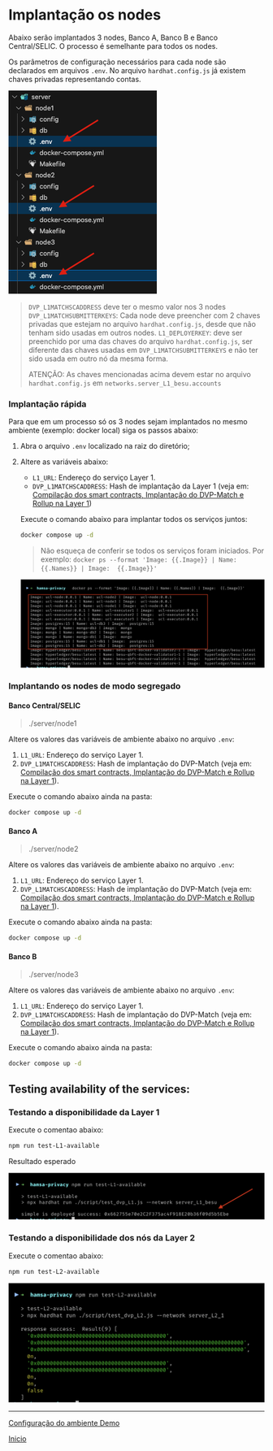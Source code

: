 # Implantação os nodes

Abaixo serão implantados 3 nodes, Banco A, Banco B e Banco Central/SELIC. O processo é semelhante para todos os nodes.

Os parâmetros de configuração necessários para cada node são declarados em arquivos `.env`. No arquivo `hardhat.config.js` já existem chaves privadas representando contas.

![Arquivos .env que devem ser alterados em ./server/node1, ./server/node2 and ./server/node3](./media/nodes_env.png "Arquivos .env que devem ser alterados em ./server/node1, ./server/node2 and ./server/node3") 

> `DVP_L1MATCHSCADDRESS` deve ter o mesmo valor nos 3 nodes
> `DVP_L1MATCHSUBMITTERKEYS`: Cada node deve preencher com 2 chaves privadas que estejam no arquivo `hardhat.config.js`, desde que não tenham sido usadas em outros nodes.
> `L1_DEPLOYERKEY`: deve ser preenchido por uma das chaves do arquivo `hardhat.config.js`, ser diferente das chaves usadas em `DVP_L1MATCHSUBMITTERKEYS` e não ter sido usada em outro nó da mesma forma.
>
> ATENÇÃO: As chaves mencionadas acima devem estar no arquivo `hardhat.config.js` em `networks.server_L1_besu.accounts`

### Implantação rápida

Para que em um processo só os 3 nodes sejam implantados no mesmo ambiente (exemplo: docker local) siga os passos abaixo:

1. Abra o arquivo `.env` localizado na raiz do diretório;
2. Altere as variáveis abaixo:
   - `L1_URL`: Endereço do serviço Layer 1.
   - `DVP_L1MATCHSCADDRESS`: Hash de implantação da Layer 1 (veja em: [Compilação dos smart contracts, Implantação do DVP-Match e Rollup na Layer 1](#dvp-math-hash))
   
   Execute o comando abaixo para implantar todos os serviços juntos:
    ```bash
    docker compose up -d
    ```

    > Não esqueça de conferir se todos os serviços foram iniciados. Por exemplo: `docker ps --format 'Image: {{.Image}} | Name: {{.Names}} | Image:  {{.Image}}'`

    ![Lista dos nodes implantados](./media/deployed_nodes.png "Exemplo da lista dos nodes implantados")

### Implantando os nodes de modo segregado

#### <a name="central-bank"></a>Banco Central/SELIC
> ./server/node1

Altere os valores das variáveis de ambiente abaixo no arquivo `.env`:

1. `L1_URL`: Endereço do serviço Layer 1.
2. `DVP_L1MATCHSCADDRESS`: Hash de implantação do DVP-Match (veja em: [Compilação dos smart contracts, Implantação do DVP-Match e Rollup na Layer 1](#dvp-math-hash)).

Execute o comando abaixo ainda na pasta:

```bash
docker compose up -d
```


#### <a name="bank-a"></a>Banco A
> ./server/node2

Altere os valores das variáveis de ambiente abaixo no arquivo `.env`:

1. `L1_URL`: Endereço do serviço Layer 1.
2. `DVP_L1MATCHSCADDRESS`: Hash de implantação do DVP-Match (veja em: [Compilação dos smart contracts, Implantação do DVP-Match e Rollup na Layer 1](#dvp-math-hash)).

Execute o comando abaixo ainda na pasta:

```bash
docker compose up -d
```



#### <a name="bank-b"></a>Banco B
> ./server/node3

Altere os valores das variáveis de ambiente abaixo no arquivo `.env`:

1. `L1_URL`: Endereço do serviço Layer 1.
2. `DVP_L1MATCHSCADDRESS`: Hash de implantação do DVP-Match (veja em: [Compilação dos smart contracts, Implantação do DVP-Match e Rollup na Layer 1](#dvp-math-hash)).

Execute o comando abaixo ainda na pasta:

```bash
docker compose up -d
```

## <a name="testing-availability"></a>Testing availability of the services:

### Testando a disponibilidade da Layer 1

Execute o comentao abaixo:

```bash
npm run test-L1-available
```

Resultado esperado

![Teste de disponibilidade sobre o deploy da Layer 1](./media/availability_testing_L1.png "Teste de disponibilidade sobre o deploy da Layer 1")

### Testando a disponibilidade dos nós da Layer 2

Execute o comentao abaixo:

```bash
npm run test-L2-available
```

![Teste de disponibilidade sobre o deploy da Layer 2](./media/availability_testing_L2.png "Teste de disponibilidade sobre o deploy da Layer 2")


----

[Configuração do ambiente Demo](./Environment_Setup.md)

[Inicio](./README.md) 